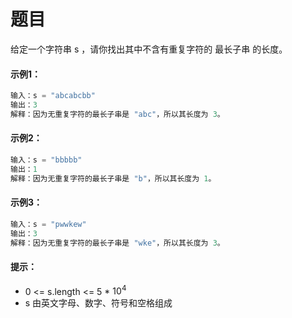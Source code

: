 # 题目
给定一个字符串 s ，请你找出其中不含有重复字符的 最长子串 的长度。

#### 示例1：
```c++
输入：s = "abcabcbb"
输出：3
解释：因为无重复字符的最长子串是 "abc"，所以其长度为 3。
```

#### 示例2：
```c++
输入：s = "bbbbb"
输出：1
解释：因为无重复字符的最长子串是 "b"，所以其长度为 1。
```

#### 示例3：
```c++
输入：s = "pwwkew"
输出：3
解释：因为无重复字符的最长子串是 "wke"，所以其长度为 3。
```

#### 提示：

* 0 <= s.length <= 5 * $10^4$
* s 由英文字母、数字、符号和空格组成